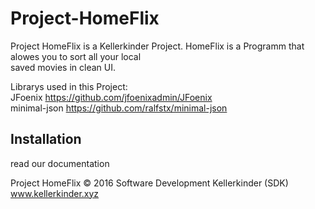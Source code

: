 # Project-HomeFlix

Project HomeFlix is a Kellerkinder Project. HomeFlix is a Programm that alowes you to sort all your local   
saved movies in clean UI.

Librarys used in this Project:  
JFoenix  https://github.com/jfoenixadmin/JFoenix   
minimal-json  https://github.com/ralfstx/minimal-json

## Installation

read our documentation 

Project HomeFlix © 2016 Software Development Kellerkinder (SDK)     
www.kellerkinder.xyz
